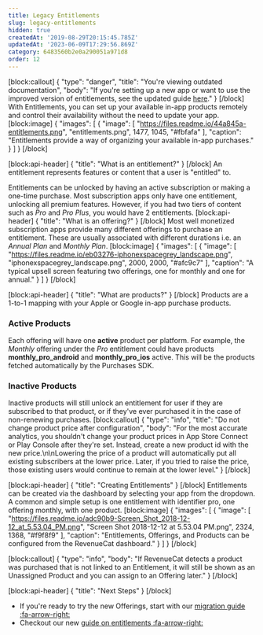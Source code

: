```yaml
---
title: Legacy Entitlements
slug: legacy-entitlements
hidden: true
createdAt: '2019-08-29T20:15:45.785Z'
updatedAt: '2023-06-09T17:29:56.869Z'
category: 6483560b2e0a290051a971d8
order: 12
---
```

[block:callout]
{
  "type": "danger",
  "title": "You're viewing outdated documentation",
  "body": "If you're setting up a new app or want to use the improved version of entitlements, see the updated guide [here](doc:entitlements)."
}
[/block]
With Entitlements, you can set up your available in-app products remotely and control their availability without the need to update your app.
[block:image]
{
  "images": [
    {
      "image": [
        "https://files.readme.io/44a845a-entitlements.png",
        "entitlements.png",
        1477,
        1045,
        "#fbfafa"
      ],
      "caption": "Entitlements provide a way of organizing your available in-app purchases."
    }
  ]
}
[/block]

[block:api-header]
{
  "title": "What is an entitlement?"
}
[/block]
An entitlement represents features or content that a user is "entitled" to. 

Entitlements can be unlocked by having an active subscription or making a one-time purchase. Most subscription apps only have one entitlement, unlocking all premium features. However, if you had two tiers of content such as *Pro* and *Pro Plus*, you would have 2 entitlements. 
[block:api-header]
{
  "title": "What is an offering?"
}
[/block]
Most well monetized subscription apps provide many different offerings to purchase an entitlement. These are usually associated with different durations i.e. an *Annual Plan* and *Monthly Plan*. 
[block:image]
{
  "images": [
    {
      "image": [
        "https://files.readme.io/eb03276-iphonexspacegrey_landscape.png",
        "iphonexspacegrey_landscape.png",
        2000,
        2000,
        "#afc9c7"
      ],
      "caption": "A typical upsell screen featuring two offerings, one for monthly and one for annual."
    }
  ]
}
[/block]

[block:api-header]
{
  "title": "What are products?"
}
[/block]
Products are a 1-to-1 mapping with your Apple or Google in-app purchase products.

### Active Products
Each offering will have one **active** product per platform. For example, the *Monthly* offering under the *Pro* entitlement could have products **monthly_pro_android** and **monthly_pro_ios** active. This will be the products fetched automatically by the Purchases SDK.

### Inactive Products
Inactive products will still unlock an entitlement for user if they are subscribed to that product, or if they've ever purchased it in the case of non-renewing purchases.
[block:callout]
{
  "type": "info",
  "title": "Do not change product price after configuration",
  "body": "For the most accurate analytics, you shouldn't change your product prices in App Store Connect or Play Console after they're set. Instead, create a new product id with the new price.\n\nLowering the price of a product will automatically put all existing subscribers at the lower price. Later, if you tried to raise the price, those existing users would continue to remain at the lower level."
}
[/block]

[block:api-header]
{
  "title": "Creating Entitlements"
}
[/block]
Entitlements can be created via the dashboard by selecting your app from the dropdown. A common and simple setup is one entitlement with identifier pro, one offering monthly, with one product.
[block:image]
{
  "images": [
    {
      "image": [
        "https://files.readme.io/adc90b9-Screen_Shot_2018-12-12_at_5.53.04_PM.png",
        "Screen Shot 2018-12-12 at 5.53.04 PM.png",
        2324,
        1368,
        "#f9f8f9"
      ],
      "caption": "Entitlements, Offerings, and Products can be configured from the RevenueCat dashboard."
    }
  ]
}
[/block]

[block:callout]
{
  "type": "info",
  "body": "If RevenueCat detects a product was purchased that is not linked to an Entitlement, it will still be shown as an Unassigned Product and you can assign to an Offering later."
}
[/block]

[block:api-header]
{
  "title": "Next Steps"
}
[/block]
* If you're ready to try the new Offerings, start with our [migration guide :fa-arrow-right: ](doc:offerings-migration)
* Checkout our new [guide on entitlements :fa-arrow-right: ](doc:entitlements)